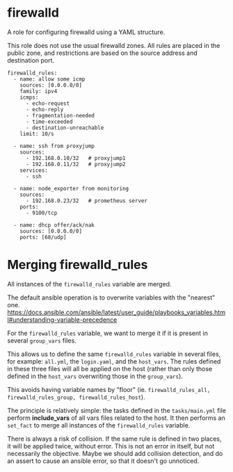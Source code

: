 # firewalld

A role for configuring firewalld using a YAML structure.

This role does not use the usual firewalld zones. All rules are placed 
in the public zone, and restrictions are based on the source address 
and destination port.

```
firewalld_rules:
  - name: allow some icmp
    sources: [0.0.0.0/0]
    family: ipv4
    icmps:
      - echo-request
      - echo-reply
      - fragmentation-needed
      - time-exceeded
      - destination-unreachable
    limit: 10/s

  - name: ssh from proxyjump
    sources:
      - 192.168.0.10/32   # proxyjump1
      - 192.168.0.11/32   # proxyjump2
    services:
      - ssh

  - name: node_exporter from monitoring
    sources:
      - 192.168.0.23/32   # prometheus server
    ports:
      - 9100/tcp

  - name: dhcp offer/ack/nak
    sources: [0.0.0.0/0]
    ports: [68/udp]
```

# Merging firewalld_rules

All instances of the `firewalld_rules` variable are merged.

The default ansible operation is to overwrite variables with the "nearest" one.
https://docs.ansible.com/ansible/latest/user_guide/playbooks_variables.html#understanding-variable-precedence

For the `firewalld_rules` variable, we want to merge it if it is present in several `group_vars` files.

This allows us to define the same `firewalld_rules` variable in several files, for example: `all.yml`, 
the `login.yaml`, and the `host_vars`. The rules defined in these three files will all be applied on the 
host (rather than only those defined in the `host_vars` overwriting those in the `group_vars`).

This avoids having variable names by "floor" (ie. `firewalld_rules_all, firewalld_rules_group, firewalld_rules_host`).

The principle is relatively simple: the tasks defined in the `tasks/main.yml` file perform **include_vars** 
of all vars files related to the host. It then performs an `set_fact` to merge all instances of the `firewalld_rules` variable.

There is always a risk of collision. If the same rule is defined in two places, it will 
be applied twice, without error. This is not an error in itself, but not necessarily the objective. 
Maybe we should add collision detection, and do an assert to cause an ansible error, so that it doesn't go unnoticed.
